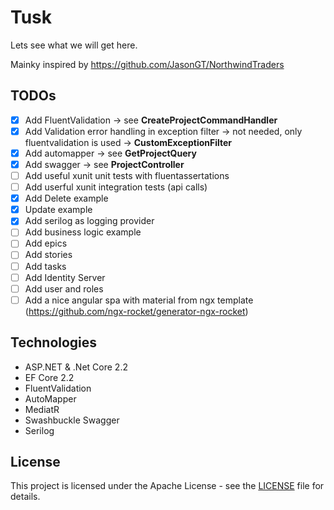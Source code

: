 # Tusk
Lets see what we will get here.

Mainky inspired by https://github.com/JasonGT/NorthwindTraders


## TODOs

  * [x] Add FluentValidation -> see **CreateProjectCommandHandler**
  * [x] Add Validation error handling in exception filter -> not needed, only fluentvalidation is used -> **CustomExceptionFilter**
  * [x] Add automapper -> see **GetProjectQuery**
  * [x] Add swagger ->  see **ProjectController**
  * [ ] Add useful xunit unit tests with fluentassertations
  * [ ] Add userful xunit integration tests (api calls)
  * [x] Add Delete example
  * [x] Update example
  * [x] Add serilog as logging provider
  * [ ] Add business logic example
  * [ ] Add epics
  * [ ] Add stories
  * [ ] Add tasks
  * [ ] Add Identity Server
  * [ ] Add user and roles
  * [ ] Add a nice angular spa with material from ngx template (https://github.com/ngx-rocket/generator-ngx-rocket)

## Technologies

  * ASP.NET & .Net Core 2.2
  * EF Core 2.2
  * FluentValidation
  * AutoMapper
  * MediatR
  * Swashbuckle Swagger
  * Serilog

## License

This project is licensed under the Apache License - see the [LICENSE](https://github.com/FJuette/tusk/blob/master/LICENSE) file for details.